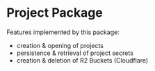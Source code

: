 # Project Package

Features implemented by this package:
- creation & opening of projects
- persistence & retrieval of project secrets
- creation & deletion of R2 Buckets (Cloudflare)
